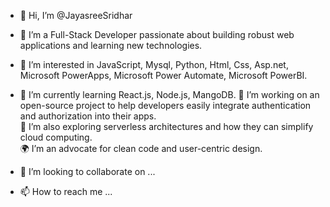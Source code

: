 - 👋 Hi, I’m @JayasreeSridhar
- 👀 I’m a Full-Stack Developer passionate about building robust web applications and learning new technologies.
- 👀 I’m interested in JavaScript, Mysql, Python, Html, Css, Asp.net,  Microsoft PowerApps, Microsoft Power Automate, Microsoft PowerBI.
- 🌱 I’m currently learning React.js, Node.js, MangoDB.
🌱 I’m working on an open-source project to help developers easily integrate authentication and authorization into their apps.  
🔭 I’m also exploring serverless architectures and how they can simplify cloud computing.  
🌍 I’m an advocate for clean code and user-centric design.

- 💞️ I’m looking to collaborate on ...
- 📫 How to reach me ...

<!---
JayasreeSridhar/JayasreeSridhar is a ✨ special ✨ repository because its `README.md` (this file) appears on your GitHub profile.
You can click the Preview link to take a look at your changes.
--->
